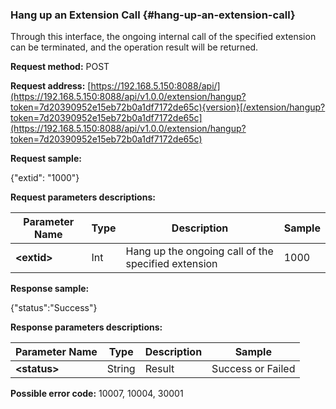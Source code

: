 ### Hang up an Extension Call {#hang-up-an-extension-call}

Through this interface, the ongoing internal call of the specified extension can be terminated, and the operation result will be returned.

**Request method:** POST

**Request address:** [https://192.168.5.150:8088/api/](https://192.168.5.150:8088/api/v1.0.0/extension/hangup?token=7d20390952e15eb72b0a1df7172de65c){version}[/extension/hangup?token=7d20390952e15eb72b0a1df7172de65c](https://192.168.5.150:8088/api/v1.0.0/extension/hangup?token=7d20390952e15eb72b0a1df7172de65c)

**Request sample:**

{"extid": "1000"}

**Request parameters descriptions:**

| **Parameter Name** | **Type** | **Description** | **Sample** |
| --- | --- | --- | --- |
| **&lt;extid&gt;** | Int | Hang up the ongoing call of the specified extension | 1000 |

**Response sample:**

{"status":"Success"}

**Response parameters descriptions:**

| **Parameter Name** | **Type** | **Description** | **Sample** |
| --- | --- | --- | --- |
| **&lt;status&gt;** | String | Result | Success or Failed |

**Possible error code:** 10007, 10004, 30001

